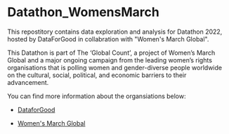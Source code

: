 # Datathon_WomensMarch
This repostitory contains data exploration and analysis for Datathon 2022, hosted by DataForGood in collabration with "Women's March Global".

This Datathon is part of The ‘Global Count’, a project of Women’s March Global and a major ongoing campaign from the leading women’s rights organisations that is polling women and gender-diverse people worldwide on the cultural, social, political, and economic barriers to their advancement.

You can find more information about the organsiations below:

* [DataforGood](https://dataforgood.ca)

* [Women's March Global](https://womensmarchglobal.org/about/)
